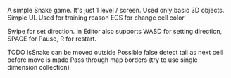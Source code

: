 A simple Snake game.
It's just 1 level / screen.
Used only basic 3D objects.
Simple UI.
Used for training reason ECS for change cell color

Swipe for set direction. In Editor also supports WASD for setting direction, SPACE for Pause, R for restart.

TODO
IsSnake can be moved outside
Possible false detect tail as next cell before move is made
Pass through map borders (try to use single dimension collection)
